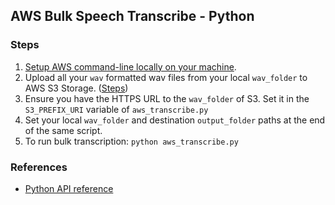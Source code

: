 ## AWS Bulk Speech Transcribe - Python

### Steps

1. [Setup AWS command-line locally on your machine](https://docs.aws.amazon.com/transcribe/latest/dg/setup-asc-awscli.html).
2. Upload all your `wav` formatted wav files from your local `wav_folder` to AWS S3 Storage. ([Steps](https://aws.amazon.com/getting-started/hands-on/create-audio-transcript-transcribe/))
3. Ensure you have the HTTPS URL to the `wav_folder` of S3. Set it in the `S3_PREFIX_URI` variable of `aws_transcribe.py`
4. Set your local `wav_folder` and destination `output_folder` paths at the end of the same script.
5. To run bulk transcription: `python aws_transcribe.py`

### References
- [Python API reference](https://docs.aws.amazon.com/transcribe/latest/dg/getting-started-python.html)
